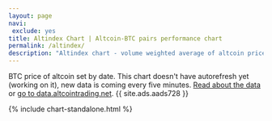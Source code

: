 ```yaml
---
layout: page
navi:
 exclude: yes
title: Altindex Chart | Altcoin-BTC pairs performance chart
permalink: /altindex/
description: "Altindex chart - volume weighted average of altcoin price relative to bitcoin"
---
```


BTC price of altcoin set by date. This chart doesn't have autorefresh yet (working on it), new data is coming every five minutes.
[Read about the data](https://data.altcointrading.net/how/) or [go to data.altcointrading.net](https://data.altcointrading.net/#/).
{{ site.ads.aads728 }}

{% include chart-standalone.html %}
